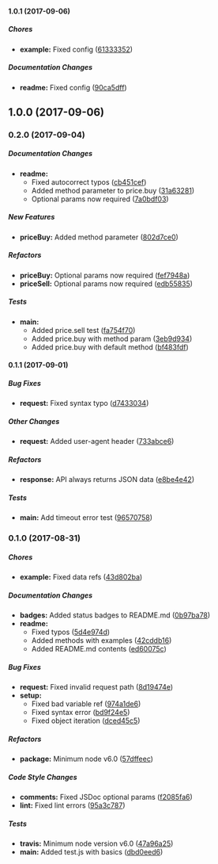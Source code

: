 #### 1.0.1 (2017-09-06)

##### Chores

* **example:** Fixed config ([61333352](https://github.com/fvdm/nodejs-bitonic/commit/6133335218dac8b1d6f6243e141f92535915aaf9))

##### Documentation Changes

* **readme:** Fixed config ([90ca5dff](https://github.com/fvdm/nodejs-bitonic/commit/90ca5dff572b2ba4e45867c4fd40ccc3c74e8f55))

## 1.0.0 (2017-09-06)

### 0.2.0 (2017-09-04)

##### Documentation Changes

* **readme:**
  * Fixed autocorrect typos ([cb451cef](https://github.com/fvdm/nodejs-bitonic/commit/cb451cef7a1dee83b0e0febaae46e7f7494b9466))
  * Added method parameter to price.buy ([31a63281](https://github.com/fvdm/nodejs-bitonic/commit/31a63281e9dfe3598853afa786b603bb0619bc90))
  * Optional params now required ([7a0bdf03](https://github.com/fvdm/nodejs-bitonic/commit/7a0bdf03150fd2f7fc54043803436e756c27a158))

##### New Features

* **priceBuy:** Added method parameter ([802d7ce0](https://github.com/fvdm/nodejs-bitonic/commit/802d7ce058860f76eff689614a893cb0cd76e4f1))

##### Refactors

* **priceBuy:** Optional params now required ([fef7948a](https://github.com/fvdm/nodejs-bitonic/commit/fef7948a7c13da17b7c54fa3efbe61385b24499b))
* **priceSell:** Optional params now required ([edb55835](https://github.com/fvdm/nodejs-bitonic/commit/edb558358ac060a825790db3739630bd32b81b70))

##### Tests

* **main:**
  * Added price.sell test ([fa754f70](https://github.com/fvdm/nodejs-bitonic/commit/fa754f7062dbf54dfc12fa11dfadc8ff75bbd668))
  * Added price.buy with method param ([3eb9d934](https://github.com/fvdm/nodejs-bitonic/commit/3eb9d93431e17306184ab48c79d28a3d2193770f))
  * Added price.buy with default method ([bf483fdf](https://github.com/fvdm/nodejs-bitonic/commit/bf483fdf44a4d124abdcf16a14802ccba25534de))

#### 0.1.1 (2017-09-01)

##### Bug Fixes

* **request:** Fixed syntax typo ([d7433034](https://github.com/fvdm/nodejs-bitonic/commit/d7433034c9daea4e76a9723aaafd2b73550b16de))

##### Other Changes

* **request:** Added user-agent header ([733abce6](https://github.com/fvdm/nodejs-bitonic/commit/733abce653ca0e30cb94c89e0c8471d02c7905d6))

##### Refactors

* **response:** API always returns JSON data ([e8be4e42](https://github.com/fvdm/nodejs-bitonic/commit/e8be4e42a9c9e61b70ce7bda340092131914a3c9))

##### Tests

* **main:** Add timeout error test ([96570758](https://github.com/fvdm/nodejs-bitonic/commit/96570758cdbf42ffed3e0ffef72c13e30f4467ec))

### 0.1.0 (2017-08-31)

##### Chores

* **example:** Fixed data refs ([43d802ba](https://github.com/fvdm/nodejs-bitonic/commit/43d802ba012c2a5900a8a1b7999240d9be237435))

##### Documentation Changes

* **badges:** Added status badges to README.md ([0b97ba78](https://github.com/fvdm/nodejs-bitonic/commit/0b97ba78747db331db23e8d63b56d2bfd7d35d95))
* **readme:**
  * Fixed typos ([5d4e974d](https://github.com/fvdm/nodejs-bitonic/commit/5d4e974db6bd86e36ecd497a25b73972c2081062))
  * Added methods with examples ([42cddb16](https://github.com/fvdm/nodejs-bitonic/commit/42cddb1686030c599aff08dec6f4b43e8beeff37))
  * Added README.md contents ([ed60075c](https://github.com/fvdm/nodejs-bitonic/commit/ed60075c790d857e8b83ca71a77be000a6e05702))

##### Bug Fixes

* **request:** Fixed invalid request path ([8d19474e](https://github.com/fvdm/nodejs-bitonic/commit/8d19474e9b434b8e4ea8607f3d2e7f11f530bf0b))
* **setup:**
  * Fixed bad variable ref ([974a1de6](https://github.com/fvdm/nodejs-bitonic/commit/974a1de6544ff3b0239e217a54476aab98a2368e))
  * Fixed syntax error ([bd9f24e5](https://github.com/fvdm/nodejs-bitonic/commit/bd9f24e5f5f9d84b43aecc27972f2f26f6126827))
  * Fixed object iteration ([dced45c5](https://github.com/fvdm/nodejs-bitonic/commit/dced45c51ffbff51413beb590b8950252bfa4733))

##### Refactors

* **package:** Minimum node v6.0 ([57dffeec](https://github.com/fvdm/nodejs-bitonic/commit/57dffeec00b9062211e499587fd3d0700e2c0bf3))

##### Code Style Changes

* **comments:** Fixed JSDoc optional params ([f2085fa6](https://github.com/fvdm/nodejs-bitonic/commit/f2085fa6783df95f5c04c9048e46b6628ce4389f))
* **lint:** Fixed lint errors ([95a3c787](https://github.com/fvdm/nodejs-bitonic/commit/95a3c787bd80fb3b299e5fe4704fad850fb37935))

##### Tests

* **travis:** Minimum node version v6.0 ([47a96a25](https://github.com/fvdm/nodejs-bitonic/commit/47a96a25a50d925a7a9368e8050d2f641527ba32))
* **main:** Added test.js with basics ([dbd0eed6](https://github.com/fvdm/nodejs-bitonic/commit/dbd0eed65fd0ec301715aa05663a9ff3609e0b48))

